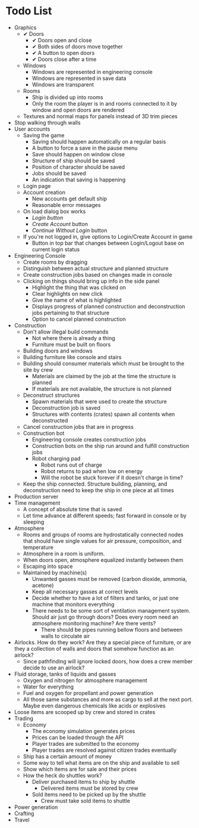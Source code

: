 # Todo List

 - Graphics
   - &#10004; Doors
     - &#10004; Doors open and close
     - &#10004; Both sides of doors move together
     - &#10004; A button to open doors 
     - &#10004; Doors close after a time
   - Windows   
     - Windows are represented in engineering console
     - Windows are represented in save data
     - Windows are transparent
   - Rooms
     - Ship is divided up into rooms
     - Only the room the player is in and rooms connected to it by window and open doors are rendered
   - Textures and normal maps for panels instead of 3D trim pieces
 - Stop walking through walls
 - User accounts
   - Saving the game
     - Saving should happen automatically on a regular basis
     - A button to force a save in the pause menu
     - Save should happen on window close
     - Structure of ship should be saved
     - Position of character should be saved
     - Jobs should be saved
     - An indication that saving is happening
   - Login page
   - Account creation
     - New accounts get default ship
     - Reasonable error messages
   - On load dialog box works
     - *Login button*
     - *Create Account* button
     - *Continue Without Login* button
   - If you're not logged in, give options to Login/Create Account in game
     - Button in top bar that changes between Login/Logout base on current login status
 - Engineering Console
   - Create rooms by dragging
   - Distinguish between actual structure and planned structure
   - Create construction jobs based on changes made in console
   - Clicking on things should bring up info in the side panel
     - Highlight the thing that was clicked on
     - Clear highlights on new click
     - Give the name of what is highlighted
     - Displays progress of planned construction and deconstruction jobs pertaining to that structure
     - Option to cancel planned construction
 - Construction
   - Don't allow illegal build commands
     - Not where there is already a thing
     - Furniture must be built on floors
   - Building doors and windows
   - Building furniture like console and stairs
   - Building should consumer materials which must be brought to the site by crew
     - Materials are claimed by the job at the time the structure is planned
     - If materials are not available, the structure is not planned
   - Deconstruct structures
     - Spawn materials that were used to create the structure
     - Deconstruction job is saved
     - Structures with contents (crates) spawn all contents when deconstructed
   - Cancel construction jobs that are in progress
   - Construction bot
     - Engineering console creates construction jobs
     - Construction bots on the ship run around and fulfill construction jobs
     - Robot charging pad
       - Robot runs out of charge
       - Robot returns to pad when low on energy
       - Will the robot be stuck forever if it doesn't charge in time?
   - Keep the ship connected.  Structure building, planning, and deconstruction need to keep the ship in one piece at all times
 - Production server
 - Time management
   - A concept of absolute time that is saved
   - Let time advance at different speeds; fast forward in console or by sleeping
 - Atmosphere
   - Rooms and groups of rooms are hydrostatically connected nodes that should have single values for air pressure, composition, and temperature
   - Atmosphere in a room is uniform.
   - When doors open, atmosphere equalized instantly between them
   - Escaping into space
   - Maintained by machine(s)
     - Unwanted gasses must be removed (carbon dioxide, ammonia, acetone)
     - Keep all necessary gasses at correct levels
     - Decide whether to have a lot of filters and tanks, or just one machine that monitors everything
     - There needs to be some sort of ventilation management system.  Should air just go through doors?  Does every room need an atmosphere monitoring machine?  Are there vents?
       - There should be pipes running bellow floors and between walls to circulate air
 - Airlocks.  How do they work? Are they a special piece of furniture, or are they a collection of walls and doors that somehow function as an airlock?
   - Since pathfinding will ignore locked doors, how does a crew member decide to use an airlock?
 - Fluid storage, tanks of liquids and gasses
   - Oxygen and nitrogen for atmosphere management
   - Water for everything
   - Fuel and oxygen for propellant and power generation
   - All those same substances and more as cargo to sell at the next port. Maybe even dangerous chemicals like acids or explosives
 - Loose items are scooped up by crew and stored in crates
 - Trading
   - Economy
     - The economy simulation generates prices
     - Prices can be loaded through the API
     - Player trades are submitted to the economy
     - Player trades are resolved against citizen trades eventually
   - Ship has a certain amount of money
   - Some way to tell what items are on the ship and available to sell
   - Show which items are for sale and their prices
   - How the heck do shuttles work?
     - Deliver purchased items to ship by shuttle
       - Delivered items must be stored by crew
     - Sold items need to be picked up by the shuttle
       - Crew must take sold items to shuttle
 - Power generation
 - Crafting
 - Travel